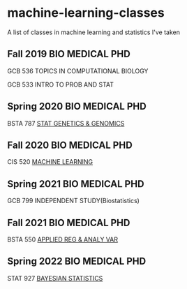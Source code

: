 # machine-learning-classes
A list of classes in machine learning and statistics I've taken

## Fall 2019       BIO MEDICAL PHD
   GCB   536   TOPICS IN COMPUTATIONAL BIOLOGY
                                          
                                          
   GCB    533   INTRO TO PROB AND STAT    
  

## Spring 2020     BIO MEDICAL PHD
   BSTA   787   [STAT GENETICS & GENOMICS](https://www.med.upenn.edu/bgs/assets/user-content/documents/spring-2020-courses/bsta-787.pdf)
   

## Fall 2020       BIO MEDICAL PHD
   CIS    520   [MACHINE LEARNING](https://alliance.seas.upenn.edu/~cis520/wiki/)          
   

## Spring 2021     BIO MEDICAL PHD
   GCB    799   INDEPENDENT STUDY(Biostatistics)   


## Fall 2021       BIO MEDICAL PHD
   BSTA   550   [APPLIED REG & ANALY VAR](https://github.com/jeneaadams/machine-learning-classes/blob/main/syllabus_stat500_21.pdf)  
   

## Spring 2022     BIO MEDICAL PHD
   STAT   927   [BAYESIAN STATISTICS](https://apps.wharton.upenn.edu/syllabi/2020A/STAT927001/)    
                   
